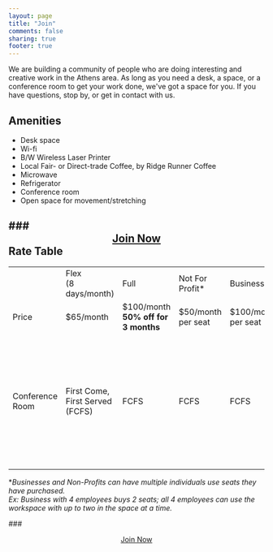 ```yaml
---
layout: page
title: "Join"
comments: false
sharing: true
footer: true
---
```

We are building a community of people who are doing  interesting and creative work in the Athens area.  As long as you need a desk, a space, or a conference room to get your work done, we've got a space for you.  If you have questions, stop by, or get in contact with us. 

Amenities
--------
* Desk space
* Wi-fi
* B/W Wireless Laser Printer
* Local Fair- or Direct-trade Coffee, by Ridge Runner Coffee
* Microwave
* Refrigerator
* Conference room
* Open space for movement/stretching

###<center>[Join Now](https://docs.google.com/a/athensworks.com/spreadsheet/viewform?formkey=dGI4WUlFaE9nZ2xNUjZuVXNGMWlVSXc6MQ)</center>
Rate Table
-----

<div class="rate_table" >
                <table>
                    <tr>
                    	<td>&nbsp;</td>
                        <td>
                            Flex<br/>
                            (8 days/month)
                        </td>
                        <td>
                        	Full
                        </td>
                        <td >
                            Not For Profit*
                        </td>
                        <td>
                            Business*
                        </td>
                        <td>
                        	Non-Member
                        </td>
                    </tr>
                    <tr>
                        <td >
                           Price
                        </td>
                        <td>
                            	$65/month
                        </td>
                        <td>
                        	$100/month<br/>
                        	<strong>50% off for 3 months</strong>
                        </td>
                        <td>
                        	$50/month per seat
                        </td>
                        <td>
                           $100/month per seat
                        </td>
                        <td>
                        	$10/day
                        </td>
                    </tr>
                    <tr>
                        <td >
                            Conference Room
                        </td>
                        <td>
                            First Come, First Served (FCFS)
                        </td>
                        <td>
                            FCFS
                        </td>
                        <td>
                        	FCFS
                        </td>
                        <td>
                        	FCFS
                        </td>
                        <td>
                        	$15/hour<br/>
							$50/half day<br/>
							$80/full day<br/>
							<strong>Non-Profit:</strong><br/>
                        	2 hours free!<br/>
                        	$30/half day<br/>
                        	$50/full day<br/>
						</td>
                    </tr>
                   </table>
            </div>
            
**Businesses and Non-Profits can have multiple individuals use seats they have purchased. <br/>Ex: Business with 4 employees buys 2 seats; all 4 employees can use the workspace with up to two in the space at a time.*

###<center>[Join Now](https://docs.google.com/a/athensworks.com/spreadsheet/viewform?formkey=dGI4WUlFaE9nZ2xNUjZuVXNGMWlVSXc6MQ)</center>